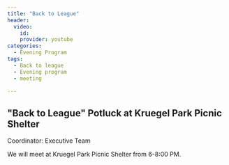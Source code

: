 ```yaml
---
title: "Back to League"
header:
  video:
    id: 
    provider: youtube
categories:
  - Evening Program
tags:
  - Back to league
  - Evening program
  - meeting
  
---
```


## "Back to League" Potluck at Kruegel Park Picnic Shelter

Coordinator: Executive Team

We will meet at Kruegel Park Picnic Shelter from 6-8:00 PM.
